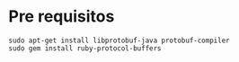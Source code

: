 # Pre requisitos
```
sudo apt-get install libprotobuf-java protobuf-compiler
sudo gem install ruby-protocol-buffers
```

